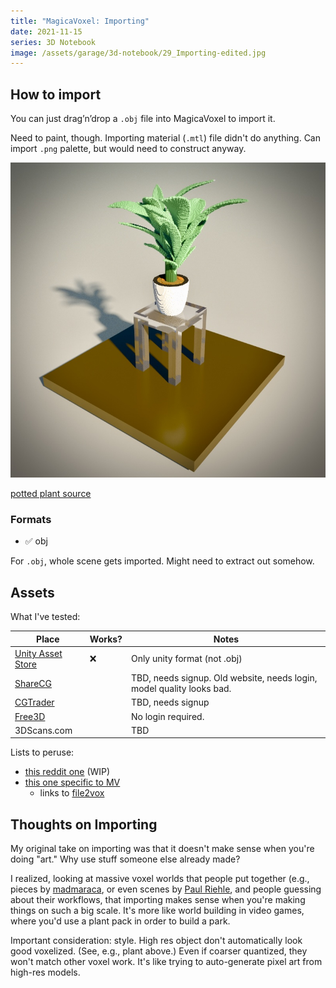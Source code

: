 ```yaml
---
title: "MagicaVoxel: Importing"
date: 2021-11-15
series: 3D Notebook
image: /assets/garage/3d-notebook/29_Importing-edited.jpg
---
```


## How to import

You can just drag’n’drop a `.obj` file into MagicaVoxel to import it.

Need to paint, though. Importing material (`.mtl`) file didn't do anything. Can import `.png` palette, but would need to construct anyway.

![](/assets/garage/3d-notebook/29_Importing-edited.jpg)

<p class="figcaption">
<a href="https://free3d.com/3d-model/indoor-pot-plant-77983.html">
potted plant source
</a>
</p>

### Formats

- ✅ obj

For `.obj`, whole scene gets imported. Might need to extract out somehow.

## Assets

What I've tested:

Place             | Works?   | Notes
---               | ---      | ---
[Unity Asset Store](https://assetstore.unity.com/?category=3d&free=true) | ❌ | Only unity format (not .obj)
[ShareCG](https://sharecg.com/b/5/3D-Models/) | | TBD, needs signup. Old website, needs login, model quality looks bad.
[CGTrader](https://www.cgtrader.com/3d-models?free=1) | | TBD, needs signup
[Free3D](https://free3d.com/3d-models/obj) | | No login required.
3DScans.com | | TBD

Lists to peruse:

- [this reddit one](https://www.reddit.com/r/gamedev/comments/9h86m9/what_are_good_repositories_for_free_3d_models/) (WIP)
- [this one specific to MV](https://thebitcave.gitbook.io/magicavoxel-resources/exporting-models/importing-3d-models)
    - links to [file2vox](https://github.com/Zarbuz/FileToVox)

## Thoughts on Importing

My original take on importing was that it doesn't make sense when you're doing "art." Why use stuff someone else already made?

I realized, looking at massive voxel worlds that people put together (e.g., pieces by [madmaraca](https://www.artstation.com/madmaraca), or even scenes by [Paul Riehle](https://dribbble.com/paulriehle), and people guessing about their workflows, that importing makes sense when you're making things on such a big scale. It's more like world building in video games, where you'd use a plant pack in order to build a park.

Important consideration: style. High res object don't automatically look good voxelized. (See, e.g., plant above.) Even if coarser quantized, they won't match other voxel work. It's like trying to auto-generate pixel art from high-res models.
